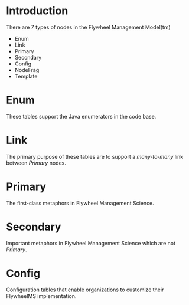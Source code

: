 # Introduction #

There are 7 types of nodes in the Flywheel Management Model(tm)

  * Enum
  * Link
  * Primary
  * Secondary
  * Config
  * NodeFrag
  * Template

# Enum #

These tables support the Java enumerators in the code base.

# Link #

The primary purpose of these tables are to support a _many-to-many_ link between _Primary_ nodes.

# Primary #

The first-class metaphors in Flywheel Management Science.

# Secondary #

Important metaphors in Flywheel Management Science which are not _Primary_.

# Config #

Configuration tables that enable organizations to customize their FlywheelMS implementation.